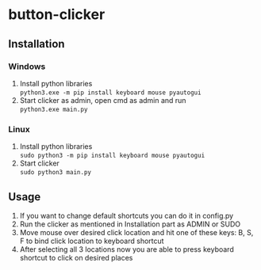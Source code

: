# button-clicker

## Installation  
### Windows  
1. Install python libraries  
`python3.exe -m pip install keyboard mouse pyautogui`  
2. Start clicker as admin, open cmd as admin and run  
`python3.exe main.py`  
  
### Linux
1. Install python libraries  
`sudo python3 -m pip install keyboard mouse pyautogui`  
2. Start clicker  
`sudo python3 main.py`  

## Usage  
1. If you want to change default shortcuts you can do it in config.py
2. Run the clicker as mentioned in Installation part as ADMIN or SUDO  
3. Move mouse over desired click location and hit one of these keys: B, S, F to bind click location to keyboard shortcut    
4. After selecting all 3 locations now you are able to press keyboard shortcut to click on desired places
